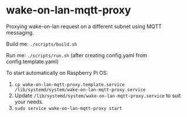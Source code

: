 # wake-on-lan-mqtt-proxy

Proxying wake-on-lan request on a different subnet using MQTT messaging.

Build me: `./scripts/build.sh`

Run me: `./scripts/run.sh` (after creating config.yaml from config.template.yaml)

To start automatically on Raspberry Pi OS:
1. ```cp wake-on-lan-mqtt-proxy.template.service /lib/systemd/system/wake-on-lan-mqtt-proxy.service```
1. Update `/lib/systemd/system/wake-on-lan-mqtt-proxy.service` to suit your needs.
1. `sudo service wake-on-lan-mqtt-proxy start`
